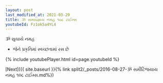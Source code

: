```yaml
---
layout: post
last_modified_at: 2021-03-29
title: ૐ સમયજ્ઞાય નમહ ૧૦૮ ટાઈમ્સ
youtubeId: Fz1ok5a4YL4
---
```

 
 
 ૐ સુચાયે નમહ  
 
 -  જેને પ્રકૃતિમાં સ્વચ્છતામાં રસ છે 
 
  
 
  
 
 
 
 
 
 


{% include youtubePlayer.html id=page.youtubeId %}
 
[Next]({{ site.baseurl }}{% link  split2/_posts/2016-08-27-ૐ સમીટિંજયાય નમહ ૧૦૮ ટાઈમ્સ.md%})
 
